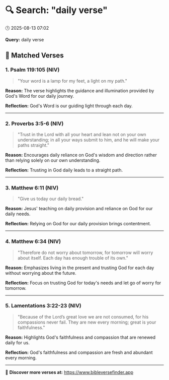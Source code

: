 # 🔍 Search: "daily verse"
🕒 2025-08-13 07:02

**Query:** daily verse

## 📖 Matched Verses

### 1. Psalm 119:105 (NIV)
> "Your word is a lamp for my feet, a light on my path."

**Reason:** The verse highlights the guidance and illumination provided by God's Word for our daily journey.

**Reflection:** God's Word is our guiding light through each day.

---

### 2. Proverbs 3:5-6 (NIV)
> "Trust in the Lord with all your heart and lean not on your own understanding; in all your ways submit to him, and he will make your paths straight."

**Reason:** Encourages daily reliance on God's wisdom and direction rather than relying solely on our own understanding.

**Reflection:** Trusting in God daily leads to a straight path.

---

### 3. Matthew 6:11 (NIV)
> "Give us today our daily bread."

**Reason:** Jesus' teaching on daily provision and reliance on God for our daily needs.

**Reflection:** Relying on God for our daily provision brings contentment.

---

### 4. Matthew 6:34 (NIV)
> "Therefore do not worry about tomorrow, for tomorrow will worry about itself. Each day has enough trouble of its own."

**Reason:** Emphasizes living in the present and trusting God for each day without worrying about the future.

**Reflection:** Focus on trusting God for today's needs and let go of worry for tomorrow.

---

### 5. Lamentations 3:22-23 (NIV)
> "Because of the Lord’s great love we are not consumed, for his compassions never fail. They are new every morning; great is your faithfulness."

**Reason:** Highlights God's faithfulness and compassion that are renewed daily for us.

**Reflection:** God's faithfulness and compassion are fresh and abundant every morning.

---

🔗 **Discover more verses at:** https://www.bibleversefinder.app

